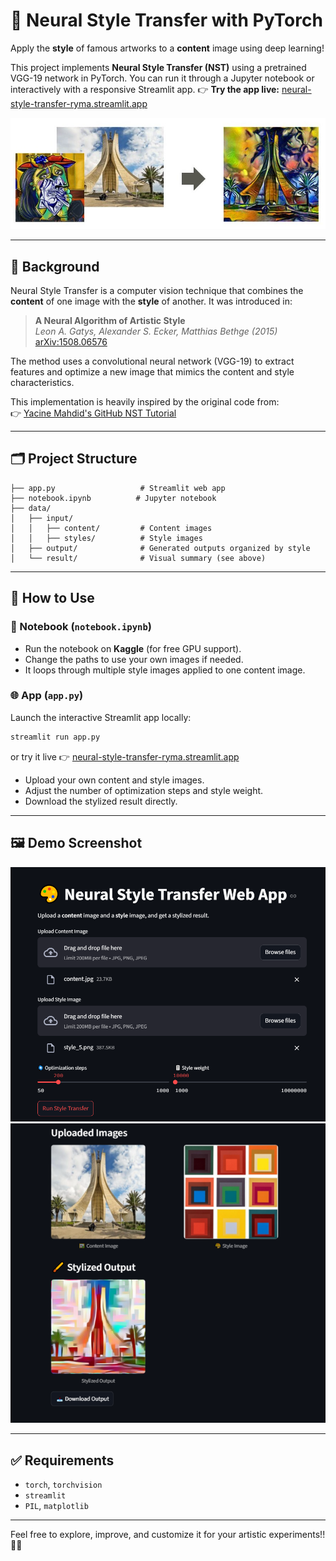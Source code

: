 # 🎨 Neural Style Transfer with PyTorch

Apply the **style** of famous artworks to a **content** image using deep learning!

This project implements **Neural Style Transfer (NST)** using a pretrained VGG-19 network in PyTorch. You can run it through a Jupyter notebook or interactively with a responsive Streamlit app.
👉 **Try the app live:** [neural-style-transfer-ryma.streamlit.app](https://neural-style-transfer-ryma.streamlit.app)

![Result Summary](./data/result/style_3_output.jpg)

---

## 🧠 Background

Neural Style Transfer is a computer vision technique that combines the **content** of one image with the **style** of another. It was introduced in:

> **A Neural Algorithm of Artistic Style**  
> _Leon A. Gatys, Alexander S. Ecker, Matthias Bethge (2015)_  
> [arXiv:1508.06576](https://arxiv.org/abs/1508.06576)

The method uses a convolutional neural network (VGG-19) to extract features and optimize a new image that mimics the content and style characteristics.

This implementation is heavily inspired by the original code from:  
👉 [Yacine Mahdid's GitHub NST Tutorial](https://github.com/yacineMahdid/artificial-intelligence-and-machine-learning/tree/master/Neural%20Style%20Transfer%20%28Original%20Version%29)

---

## 🗂️ Project Structure

```
├── app.py                   # Streamlit web app
├── notebook.ipynb          # Jupyter notebook
├── data/
│   ├── input/
│   │   ├── content/         # Content images
│   │   ├── styles/          # Style images
│   ├── output/              # Generated outputs organized by style
│   └── result/              # Visual summary (see above)
```

---

## 🚀 How to Use

### 🔬 Notebook (`notebook.ipynb`)

- Run the notebook on **Kaggle** (for free GPU support).
- Change the paths to use your own images if needed.
- It loops through multiple style images applied to one content image.

### 🌐 App (`app.py`)

Launch the interactive Streamlit app locally:

```bash
streamlit run app.py
```

or try it live 👉 [neural-style-transfer-ryma.streamlit.app](https://neural-style-transfer-ryma.streamlit.app)

- Upload your own content and style images.
- Adjust the number of optimization steps and style weight.
- Download the stylized result directly.

---

## 🖼️ Demo Screenshot

![demo app 1](./data/app_1.PNG)
![demo app 2](./data/app_2.PNG)

---

## ✅ Requirements

- `torch`, `torchvision`
- `streamlit`
- `PIL`, `matplotlib`

---

Feel free to explore, improve, and customize it for your artistic experiments!! 🎨✨
